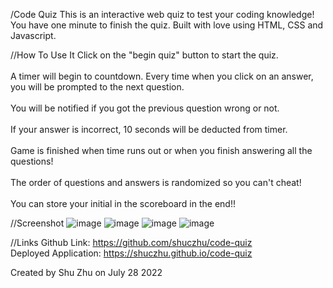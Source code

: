 /Code Quiz 
This is an interactive web quiz to test your coding knowledge! You have one minute to finish the quiz. Built with love using HTML, CSS and Javascript.

//How To Use It
Click on the "begin quiz" button to start the quiz. <br /><br />
A timer will begin to countdown. Every time when you click on an answer, you will be prompted to the next question. <br /><br />
You will be notified if you got the previous question wrong or not. <br /><br />
If your answer is incorrect, 10 seconds will be deducted from timer.<br /><br />
Game is finished when time runs out or when you finish answering all the questions! <br /><br />
The order of questions and answers is randomized so you can't cheat!
<br /><br />
You can store your initial in the scoreboard in the end!!

//Screenshot
![image](https://user-images.githubusercontent.com/108253013/181646723-d3d73e33-caf4-4bd2-b735-c7d7ab9c442d.png)
![image](https://user-images.githubusercontent.com/108253013/181646747-89c7f530-feae-4e35-9969-f25bd53803a3.png)
![image](https://user-images.githubusercontent.com/108253013/181646823-6d7e511c-bbff-4421-8f97-f66ec8310e21.png)
![image](https://user-images.githubusercontent.com/108253013/181646880-c4efe11e-94bc-4add-a850-6c651e09e17a.png)





//Links
Github Link: https://github.com/shuczhu/code-quiz <br />
Deployed Application: https://shuczhu.github.io/code-quiz<br />

Created by Shu Zhu on July 28 2022